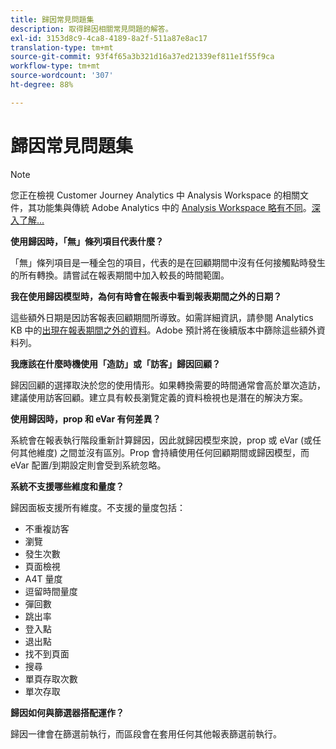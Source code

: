 ```yaml
---
title: 歸因常見問題集
description: 取得歸因相關常見問題的解答。
exl-id: 3153d8c9-4ca8-4189-8a2f-511a87e8ac17
translation-type: tm+mt
source-git-commit: 93f4f65a3b321d16a37ed21339ef811e1f55f9ca
workflow-type: tm+mt
source-wordcount: '307'
ht-degree: 88%

---
```


# 歸因常見問題集

>[!NOTE]
>
>您正在檢視 Customer Journey Analytics 中 Analysis Workspace 的相關文件，其功能集與傳統 Adobe Analytics 中的 [Analysis Workspace 略有不同](https://docs.adobe.com/content/help/zh-Hant/analytics/analyze/analysis-workspace/home.html)。[深入了解...](/help/getting-started/cja-aa.md)

**使用歸因時，「無」條列項目代表什麼？**

「無」條列項目是一種全包的項目，代表的是在回顧期間中沒有任何接觸點時發生的所有轉換。請嘗試在報表期間中加入較長的時間範圍。

**我在使用歸因模型時，為何有時會在報表中看到報表期間之外的日期？**

這些額外日期是因訪客報表回顧期間所導致。如需詳細資訊，請參閱 Analytics KB 中的[出現在報表期間之外的資料](https://helpx.adobe.com/tw/analytics/kb/data-appearing-outside-reporting-window.html)。Adobe 預計將在後續版本中篩除這些額外資料列。

**我應該在什麼時機使用「造訪」或「訪客」歸因回顧？**

歸因回顧的選擇取決於您的使用情形。如果轉換需要的時間通常會高於單次造訪，建議使用訪客回顧。建立具有較長瀏覽定義的資料檢視也是潛在的解決方案。

**使用歸因時，prop 和 eVar 有何差異？**

系統會在報表執行階段重新計算歸因，因此就歸因模型來說，prop 或 eVar (或任何其他維度) 之間並沒有區別。Prop 會持續使用任何回顧期間或歸因模型，而 eVar 配置/到期設定則會受到系統忽略。

**系統不支援哪些維度和量度？**

歸因面板支援所有維度。不支援的量度包括：

* 不重複訪客
* 瀏覽
* 發生次數
* 頁面檢視
* A4T 量度
* 逗留時間量度
* 彈回數
* 跳出率
* 登入點
* 退出點
* 找不到頁面
* 搜尋
* 單頁存取次數
* 單次存取

**歸因如何與篩選器搭配運作？**

歸因一律會在篩選前執行，而區段會在套用任何其他報表篩選前執行。
